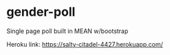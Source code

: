 # gender-poll
Single page poll built in MEAN w/bootstrap

Heroku link: https://salty-citadel-4427.herokuapp.com/

